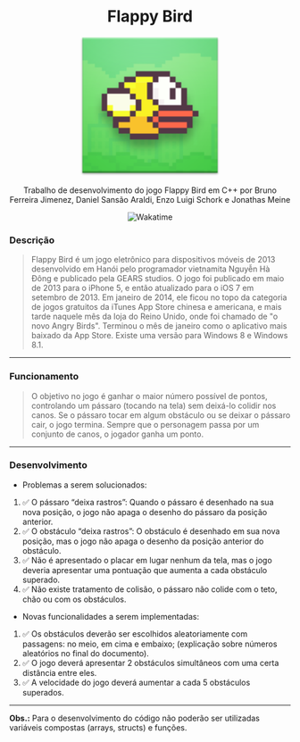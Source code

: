 <div align="center" style="flex-direction: column;">
  <h1>Flappy Bird</h1>
  <img src="./.github/flappy-bird.png" title="Flappy Bird" alt="Flappy Bird" width="250" height="250"/>
  <p>Trabalho de desenvolvimento do jogo Flappy Bird em C++ por Bruno Ferreira Jimenez, Daniel Sansão Araldi, Enzo Luigi Schork e Jonathas Meine</p>
  <img src="https://wakatime.com/badge/user/920a7e43-2969-4212-82ff-1b375685ff58/project/04a13489-e88c-44b4-8894-2fccec8c683a.svg" title="Wakatime" alt="Wakatime"/>
</div>

### Descrição

> Flappy Bird é um jogo eletrônico para dispositivos móveis de 2013 desenvolvido em Hanói pelo programador vietnamita Nguyễn Hà Đông e publicado pela GEARS studios. O jogo foi publicado em maio de 2013 para o iPhone 5, e então atualizado para o iOS 7 em setembro de 2013. Em janeiro de 2014, ele ficou no topo da categoria de jogos gratuitos da iTunes App Store chinesa e americana, e mais tarde naquele mês da loja do Reino Unido, onde foi chamado de "o novo Angry Birds". Terminou o mês de janeiro como o aplicativo mais baixado da App Store. Existe uma versão para Windows 8 e Windows 8.1.

<hr></hr>

### Funcionamento

> O objetivo no jogo é ganhar o maior número possível de pontos, controlando um pássaro (tocando na tela) sem deixá-lo colidir nos canos. Se o pássaro tocar em algum obstáculo ou se deixar o pássaro cair, o jogo termina. Sempre que o personagem passa por um conjunto de canos, o jogador ganha um ponto.

<hr></hr>

### Desenvolvimento

- Problemas a serem solucionados:

1. ✅ O pássaro “deixa rastros”: Quando o pássaro é desenhado na sua nova posição, o jogo não apaga o desenho do pássaro da posição anterior.
2. ✅ O obstáculo “deixa rastros”: O obstáculo é desenhado em sua nova posição, mas o jogo não apaga o desenho da posição anterior do obstáculo.
3. ✅ Não é apresentado o placar em lugar nenhum da tela, mas o jogo deveria apresentar uma pontuação que aumenta a cada obstáculo superado.
4. ✅ Não existe tratamento de colisão, o pássaro não colide com o teto, chão ou com os obstáculos.

- Novas funcionalidades a serem implementadas:

1. ✅ Os obstáculos deverão ser escolhidos aleatoriamente com passagens: no meio, em cima e embaixo; (explicação sobre números aleatórios no final do documento).
2. ✅ O jogo deverá apresentar 2 obstáculos simultâneos com uma certa distância entre eles.
3. ✅ A velocidade do jogo deverá aumentar a cada 5 obstáculos superados.

<hr></hr>

**Obs.:** Para o desenvolvimento do código não poderão ser utilizadas variáveis compostas (arrays, structs) e funções.
